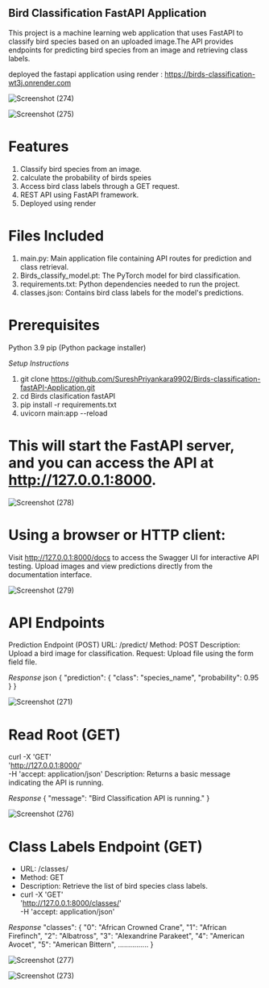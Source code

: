 ## Bird Classification FastAPI Application

This project is a machine learning web application that uses FastAPI to classify bird species based on an uploaded image.The API provides endpoints for predicting bird species from an image and retrieving class labels.

deployed the fastapi application using render : https://birds-classification-wt3j.onrender.com

![Screenshot (274)](https://github.com/user-attachments/assets/88c549cb-4d3c-446e-bce9-030198d4fc79)

![Screenshot (275)](https://github.com/user-attachments/assets/3097ccda-0e90-48e9-be94-0112a2afb6a7)


# Features

1. Classify bird species from an image.
2. calculate the probability of birds speies
3. Access bird class labels through a GET request.
4. REST API using FastAPI framework.
5. Deployed using render 

# Files Included

1. main.py: Main application file containing API routes for prediction and class retrieval.
2. Birds_classify_model.pt: The PyTorch model for bird classification.
3. requirements.txt: Python dependencies needed to run the project.
4. classes.json: Contains bird class labels for the model's predictions.

# Prerequisites

Python 3.9
pip (Python package installer)

*Setup Instructions*

1. git clone https://github.com/SureshPriyankara9902/Birds-classification-fastAPI-Application.git
2. cd Birds clasification fastAPI
3. pip install -r requirements.txt
4. uvicorn main:app --reload
   
# This will start the FastAPI server, and you can access the API at http://127.0.0.1:8000.

![Screenshot (278)](https://github.com/user-attachments/assets/90047d12-da62-41ae-8c4d-27e8e5ebfc46)

# Using a browser or HTTP client:
Visit http://127.0.0.1:8000/docs to access the Swagger UI for interactive API testing.
Upload images and view predictions directly from the documentation interface.


![Screenshot (279)](https://github.com/user-attachments/assets/5e564ed8-e61e-4370-aae8-49959dc2ef1f)




# API Endpoints

Prediction Endpoint (POST)
URL: /predict/
Method: POST
Description: Upload a bird image for classification.
Request: Upload file using the form field file.

*Response*
json
{
  "prediction": {
    "class": "species_name",
    "probability": 0.95
  }
}


![Screenshot (271)](https://github.com/user-attachments/assets/53c1994c-7571-4dc8-80a7-426f47337757)



# Read Root (GET)
curl -X 'GET' \
'http://127.0.0.1:8000/' \
-H 'accept: application/json'
Description: Returns a basic message indicating the API is running.

*Response*
{
  "message": "Bird Classification API is running."
}


![Screenshot (276)](https://github.com/user-attachments/assets/22520159-2a9a-48d6-b0b0-76af723f8233)


# Class Labels Endpoint (GET)
- URL: /classes/
- Method: GET
- Description: Retrieve the list of bird species class labels.
- curl -X 'GET' \
  'http://127.0.0.1:8000/classes/' \
  -H 'accept: application/json'

*Response*
  "classes": {
    "0": "African Crowned Crane",
    "1": "African Firefinch",
    "2": "Albatross",
    "3": "Alexandrine Parakeet",
    "4": "American Avocet",
    "5": "American Bittern",
        ...............
        }

        
  ![Screenshot (277)](https://github.com/user-attachments/assets/4e58de70-315d-4f15-9efd-122bfbfe4d71)




![Screenshot (273)](https://github.com/user-attachments/assets/f5132654-0d58-451c-ab9b-43b5ed0f161d)






